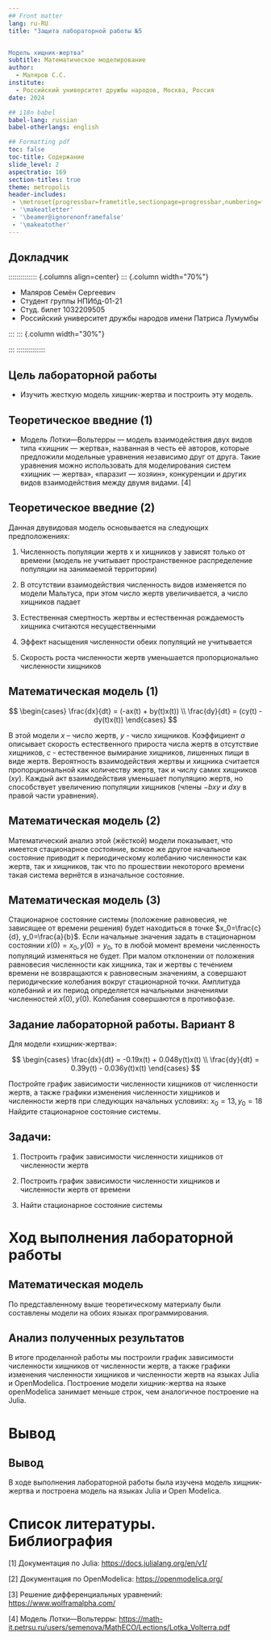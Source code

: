 ```yaml
---
## Front matter
lang: ru-RU
title: "Защита лабораторной работы №5


Модель хищник-жертва"
subtitle: Математическое моделирование
author:
  - Маляров С.С.
institute:
  - Российский университет дружбы народов, Москва, Россия
date: 2024

## i18n babel
babel-lang: russian
babel-otherlangs: english

## Formatting pdf
toc: false
toc-title: Содержание
slide_level: 2
aspectratio: 169
section-titles: true
theme: metropolis
header-includes:
 - \metroset{progressbar=frametitle,sectionpage=progressbar,numbering=fraction}
 - '\makeatletter'
 - '\beamer@ignorenonframefalse'
 - '\makeatother'
---
```


## Докладчик

:::::::::::::: {.columns align=center}
::: {.column width="70%"}

  * Маляров Семён Сергеевич
  * Студент группы НПИбд-01-21
  * Студ. билет 1032209505
  * Российский университет дружбы народов имени Патриса Лумумбы

:::
::: {.column width="30%"}


:::
::::::::::::::

## Цель лабораторной работы

- Изучить жесткую модель хищник-жертва и построить эту модель.

## Теоретическое введние (1)

- Модель Лотки—Вольтерры — модель взаимодействия двух видов типа «хищник — жертва», названная в честь её авторов, которые предложили модельные уравнения независимо друг от друга. Такие уравнения можно использовать для моделирования систем «хищник — жертва», «паразит — хозяин», конкуренции и других видов взаимодействия между двумя видами. [4]

## Теоретическое введние (2)

Данная двувидовая модель основывается на
следующих предположениях:

1. Численность популяции жертв x и хищников y зависят только от времени (модель не учитывает пространственное распределение популяции на занимаемой территории)

2. В отсутствии взаимодействия численность видов изменяется по модели Мальтуса, при этом число жертв увеличивается, а число хищников падает

3. Естественная смертность жертвы и естественная рождаемость хищника считаются несущественными

4. Эффект насыщения численности обеих популяций не учитывается

5. Скорость роста численности жертв уменьшается пропорционально численности хищников

## Математическая модель (1)

$$
 \begin{cases}
	\frac{dx}{dt} = (-ax(t) + by(t)x(t))
	\\   
	\frac{dy}{dt} = (cy(t) - dy(t)x(t))
 \end{cases}
$$

В этой модели $x$ – число жертв, $y$ - число хищников.
Коэффициент $a$ описывает скорость естественного прироста числа жертв в отсутствие хищников, $с$ - естественное вымирание хищников, лишенных пищи в виде жертв.
Вероятность взаимодействия жертвы и хищника считается пропорциональной как количеству жертв, так и числу самих хищников ($xy$).
Каждый акт взаимодействия уменьшает популяцию жертв, но способствует увеличению популяции хищников (члены $-bxy$ и $dxy$ в правой части уравнения).

## Математическая модель (2)

Математический анализ этой (жёсткой) модели показывает, что имеется стационарное состояние, всякое же другое начальное состояние приводит
к периодическому колебанию численности как жертв, так и хищников, так что по прошествии некоторого времени такая система вернётся в изначальное состояние.

## Математическая модель (3)

Стационарное состояние системы (положение равновесия, не зависящее от времени решения) будет находиться
в точке $x_0=\frac{c}{d}, y_0=\frac{a}{b}$. Если начальные значения задать в стационарном состоянии $x(0) = x_0, y(0) = y_0$, то в любой момент времени
численность популяций изменяться не будет. При малом отклонении от положения равновесия численности как хищника, так и жертвы с течением времени не
возвращаются к равновесным значениям, а совершают периодические колебания вокруг стационарной точки. Амплитуда колебаний и их период определяется
начальными значениями численностей $x(0), y(0)$. Колебания совершаются в противофазе.

## Задание лабораторной работы. Вариант 8

Для модели «хищник-жертва»:

$$
 \begin{cases}
    \frac{dx}{dt} = -0.19x(t) + 0.048y(t)x(t)
    \\   
    \frac{dy}{dt} = 0.39y(t) - 0.036y(t)x(t)
 \end{cases}
$$

Постройте график зависимости численности хищников от численности жертв, а также графики изменения численности хищников и численности жертв
при следующих начальных условиях: $x_0=13, y_0=18$
Найдите стационарное состояние системы.

## Задачи:

1. Построить график зависимости численности хищников от численности жертв

2. Построить график зависимости численности хищников и численности жертв от времени

3. Найти стационарное состояние системы

# Ход выполнения лабораторной работы

## Математическая модель

По представленному выше теоретическому материалу были составлены модели на обоих языках программирования.



## Анализ полученных результатов

В итоге проделанной работы мы построили график зависимости численности хищников от численности жертв, а также графики изменения численности хищников и численности жертв на языках Julia и OpenModelica. Построение модели хищник-жертва на языке openModelica занимает меньше строк, чем аналогичное построение на Julia.

# Вывод

## Вывод

В ходе выполнения лабораторной работы была изучена модель хищник-жертва и построена модель на языках Julia и Open Modelica.

# Список литературы. Библиография

[1] Документация по Julia: https://docs.julialang.org/en/v1/

[2] Документация по OpenModelica: https://openmodelica.org/

[3] Решение дифференциальных уравнений: https://www.wolframalpha.com/

[4] Модель Лотки—Вольтерры: https://math-it.petrsu.ru/users/semenova/MathECO/Lections/Lotka_Volterra.pdf
